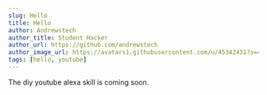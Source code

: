 ```yaml
---
slug: Hello
title: Hello
author: Andrewstech
author_title: Student Hacker
author_url: https://github.com/andrewstech
author_image_url: https://avatars1.githubusercontent.com/u/45342431?s=460&u=e2d86a137efef33f8696de951b250eb0766ed03f&v=4
tags: [hello, youtube]
---
```


The diy youtube alexa skill is coming soon.
